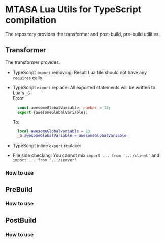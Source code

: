 # MTASA Lua Utils for TypeScript compilation

The repository provides the transformer and post-build, pre-build utilities.

## Transformer

The transformer provides:

- TypeScript `import` removing: Result Lua file should not have any `requires` calls

- TypeScript `export` replace: All exported statements will be written to Lua's `_G`  
    From: 
  ```typescript
    const awesomeGlobalVariable: number = 13;
    export {awesomeGlobalVariable};
  ```  
    To:
  ```lua
    local awesomeGlobalVariable = 13
    _G.awesomeGlobalVariable = awesomeGlobalVariable
  ```  

- TypeScript inline `export` replace:

- File side checking: You cannot mix `import ... from '.../client'` 
  and `import ... from '.../server'`

### How to use

## PreBuild

### How to use

## PostBuild

### How to use

